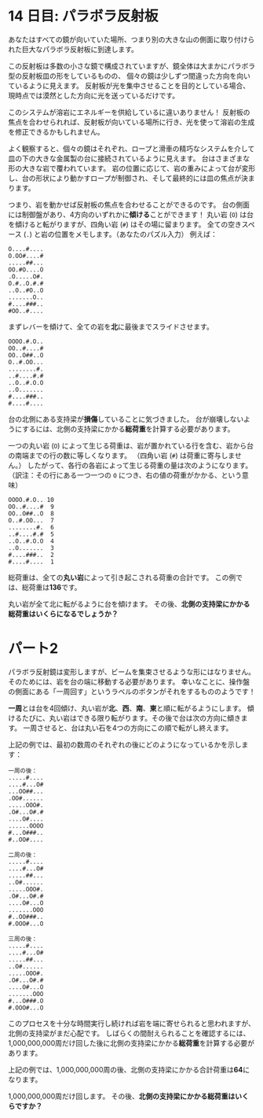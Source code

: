 # 14 日目: パラボラ反射板

あなたはすべての鏡が向いていた場所、つまり別の大きな山の側面に取り付けられた巨大なパラボラ反射板に到達します。

この反射板は多数の小さな鏡で構成されていますが、鏡全体は大まかにパラボラ型の反射板皿の形をしているものの、
個々の鏡は少しずつ間違った方向を向いているように見えます。
反射板が光を集中させることを目的としている場合、現時点では漠然とした方向に光を送っているだけです。

このシステムが溶岩にエネルギーを供給しているに違いありません！
反射板の焦点を合わせられれば、反射板が向いている場所に行き、光を使って溶岩の生成を修正できるかもしれません。

よく観察すると、個々の鏡はそれぞれ、ロープと滑車の精巧なシステムを介して皿の下の大きな金属製の台に接続されているように見えます。
台はさまざまな形の大きな岩で覆われています。
岩の位置に応じて、岩の重みによって台が変形し、台の形状により動かすロープが制御され、そして最終的には皿の焦点が決まります。

つまり、岩を動かせば反射板の焦点を合わせることができるのです。
台の側面には制御盤があり、4方向のいずれかに**傾ける**ことができます！
丸い岩 (`O`) は台を傾けると転がりますが、四角い岩 (`#`) はその場に留まります。
全ての空きスペース (`.`) と岩の位置をメモします。（あなたのパズル入力）
例えば：

```
O....#....
O.OO#....#
.....##...
OO.#O....O
.O.....O#.
O.#..O.#.#
..O..#O..O
.......O..
#....###..
#OO..#....
```

まずレバーを傾けて、全ての岩を**北**に最後までスライドさせます。

```
OOOO.#.O..
OO..#....#
OO..O##..O
O..#.OO...
........#.
..#....#.#
..O..#.O.O
..O.......
#....###..
#....#....
```

台の北側にある支持梁が**損傷**していることに気づきました。
台が崩壊しないようにするには、北側の支持梁にかかる**総荷重**を計算する必要があります。

一つの丸い岩 (`O`) によって生じる荷重は、岩が置かれている行を含む、岩から台の南端までの行の数に等しくなります。
（四角い岩 (`#`) は荷重に寄与しません。）
したがって、各行の各岩によって生じる荷重の量は次のようになります。
（訳注：その行にある一つ一つの `O` につき、右の値の荷重がかかる、という意味）

```
OOOO.#.O.. 10
OO..#....#  9
OO..O##..O  8
O..#.OO...  7
........#.  6
..#....#.#  5
..O..#.O.O  4
..O.......  3
#....###..  2
#....#....  1
```

総荷重は、全ての**丸い岩**によって引き起こされる荷重の合計です。
この例では、総荷重は**136**です。

丸い岩が全て北に転がるように台を傾けます。
その後、**北側の支持梁にかかる総荷重はいくらになるでしょうか？**

# パート2

パラボラ反射鏡は変形しますが、ビームを集束させるような形にはなりません。
そのためには、岩を台の端に移動する必要があります。
幸いなことに、操作盤の側面にある「一周回す」というラベルのボタンがそれをするもののようです！

**一周**とは台を4回傾け、丸い岩が**北**、**西**、**南**、**東**と順に転がるようにします。
傾けるたびに、丸い岩はできる限り転がります。その後で台は次の方向に傾きます。
一周させると、台は丸い石を4つの方向にこの順で転がし終えます。

上記の例では、最初の数周のそれぞれの後にどのようになっているかを示します：

```
一周の後：
.....#....
....#...O#
...OO##...
.OO#......
.....OOO#.
.O#...O#.#
....O#....
......OOOO
#...O###..
#..OO#....

二周の後：
.....#....
....#...O#
.....##...
..O#......
.....OOO#.
.O#...O#.#
....O#...O
.......OOO
#..OO###..
#.OOO#...O

三周の後：
.....#....
....#...O#
.....##...
..O#......
.....OOO#.
.O#...O#.#
....O#...O
.......OOO
#...O###.O
#.OOO#...O
```

このプロセスを十分な時間実行し続ければ岩を端に寄せられると思われますが、北側の支持梁がまだ心配です。
しばらくの間耐えられることを確認するには、
1,000,000,000周だけ回した後に北側の支持梁にかかる**総荷重**を計算する必要があります。

上記の例では、1,000,000,000周の後、北側の支持梁にかかる合計荷重は**64**になります。

1,000,000,000周だけ回します。
その後、**北側の支持梁にかかる総荷重はいくらですか？**
